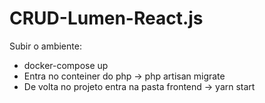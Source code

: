 # CRUD-Lumen-React.js

Subir o ambiente:
- docker-compose up
- Entra no conteiner do php -> php artisan migrate
- De volta no projeto entra na pasta frontend -> yarn start
